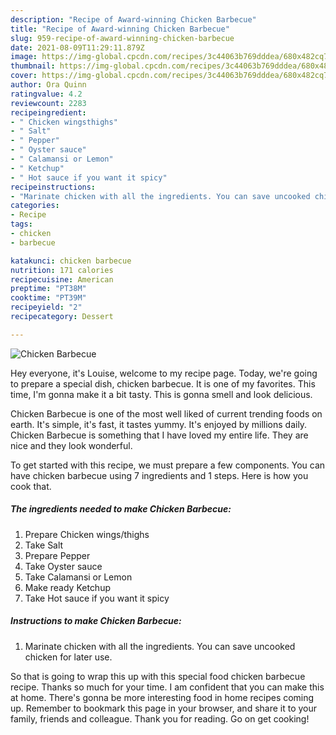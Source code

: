 ```yaml
---
description: "Recipe of Award-winning Chicken Barbecue"
title: "Recipe of Award-winning Chicken Barbecue"
slug: 959-recipe-of-award-winning-chicken-barbecue
date: 2021-08-09T11:29:11.879Z
image: https://img-global.cpcdn.com/recipes/3c44063b769dddea/680x482cq70/chicken-barbecue-recipe-main-photo.jpg
thumbnail: https://img-global.cpcdn.com/recipes/3c44063b769dddea/680x482cq70/chicken-barbecue-recipe-main-photo.jpg
cover: https://img-global.cpcdn.com/recipes/3c44063b769dddea/680x482cq70/chicken-barbecue-recipe-main-photo.jpg
author: Ora Quinn
ratingvalue: 4.2
reviewcount: 2283
recipeingredient:
- " Chicken wingsthighs"
- " Salt"
- " Pepper"
- " Oyster sauce"
- " Calamansi or Lemon"
- " Ketchup"
- " Hot sauce if you want it spicy"
recipeinstructions:
- "Marinate chicken with all the ingredients. You can save uncooked chicken for later use."
categories:
- Recipe
tags:
- chicken
- barbecue

katakunci: chicken barbecue 
nutrition: 171 calories
recipecuisine: American
preptime: "PT38M"
cooktime: "PT39M"
recipeyield: "2"
recipecategory: Dessert

---
```



![Chicken Barbecue](https://img-global.cpcdn.com/recipes/3c44063b769dddea/680x482cq70/chicken-barbecue-recipe-main-photo.jpg)

Hey everyone, it's Louise, welcome to my recipe page. Today, we're going to prepare a special dish, chicken barbecue. It is one of my favorites. This time, I'm gonna make it a bit tasty. This is gonna smell and look delicious.

Chicken Barbecue is one of the most well liked of current trending foods on earth. It's simple, it's fast, it tastes yummy. It's enjoyed by millions daily. Chicken Barbecue is something that I have loved my entire life. They are nice and they look wonderful.




To get started with this recipe, we must prepare a few components. You can have chicken barbecue using 7 ingredients and 1 steps. Here is how you cook that.

<!--inarticleads1-->

##### The ingredients needed to make Chicken Barbecue:

1. Prepare  Chicken wings/thighs
1. Take  Salt
1. Prepare  Pepper
1. Take  Oyster sauce
1. Take  Calamansi or Lemon
1. Make ready  Ketchup
1. Take  Hot sauce if you want it spicy




<!--inarticleads2-->

##### Instructions to make Chicken Barbecue:

1. Marinate chicken with all the ingredients. You can save uncooked chicken for later use.




So that is going to wrap this up with this special food chicken barbecue recipe. Thanks so much for your time. I am confident that you can make this at home. There's gonna be more interesting food in home recipes coming up. Remember to bookmark this page in your browser, and share it to your family, friends and colleague. Thank you for reading. Go on get cooking!
